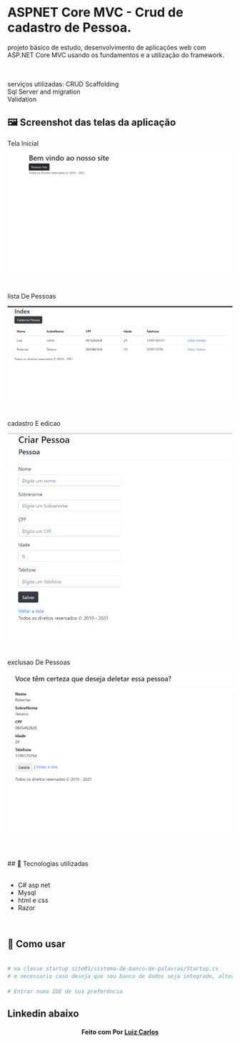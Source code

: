 # ASPNET Core MVC - Crud de cadastro de Pessoa.

projeto básico de estudo, desenvolvimento de aplicações web com ASP.NET Core MVC
usando os  fundamentos e a utilização do framework.


<br />
<br />
serviços utilizadas:
CRUD Scaffolding</br>
Sql Server and migration</br>
Validation</br>







## 🖼 Screenshot das telas da aplicação <br/>
<p>Tela Inicial</p><img src="imagens/telaPrincipal.PNG">
<br/>
<br/>
<p>lista De Pessoas</p><img src="imagens/listaDePessoas.PNG">
<br/>
<br/>
<p>cadastro E edicao</p><img src="imagens/cadastroEedicao.PNG">
<br/>
<br/>
<p>exclusao De Pessoas</p><img src="imagens/exclusaoDePessoas.PNG">
<br/>
<br/>

<br/>



<br/>
## 🚀 Tecnologias utilizadas <br/>
<br/>



- C#  asp net<br/>
- Mysql <br/>
- html e css <br/>
- Razor <br/>
<br/>

## 🚀 Como usar <br/>

```bash

# na classe startup site01/sistema-de-banco-de-palavras/Startup.cs 
# e necessario caso deseja que seu banco de dados seja integrado, alterar este seguinte codigo, passando o provider do seu banco de dados: options.UseSqlServer("Password=123456;Persist Security Info=True;User ID=sa;Initial Catalog=Site01;Data Source=DESKTOP-PCE1A1P\\SQLEXPRESS;");

# Entrar numa IDE de sua preferência 


```



## Linkedin abaixo

<h4 align="center">
   Feito com Por   <a href="https://www.linkedin.com/in/luiz-carlos-b50693173/" target="_blank"> Luiz Carlos </a>
</h4>

</html>
